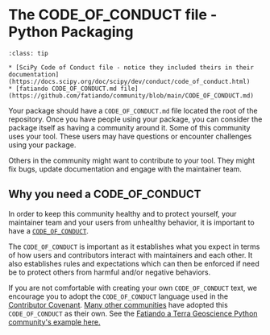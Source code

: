 # The CODE_OF_CONDUCT file - Python Packaging

```{admonition} Example CODE_OF_CONDUCT files
:class: tip

* [SciPy Code of Conduct file - notice they included theirs in their documentation](https://docs.scipy.org/doc/scipy/dev/conduct/code_of_conduct.html)
* [fatiando CODE_OF_CONDUCT.md file](https://github.com/fatiando/community/blob/main/CODE_OF_CONDUCT.md)
```

Your package should have a `CODE_OF_CONDUCT.md` file located
the root of the repository. Once you have people using your
package, you can consider the package itself as having a community
around it. Some of this community uses your tool. These users
may have questions or encounter challenges using your package.

Others in the community might want to contribute to your tool.
They might fix bugs, update documentation and engage with the
maintainer team.

## Why you need a CODE_OF_CONDUCT

In order to keep this community healthy and to protect yourself,
your maintainer team and your users from unhealthy behavior,
it is important to have a [`CODE_OF_CONDUCT`](https://opensource.guide/code-of-conduct/).

The `CODE_OF_CONDUCT` is important
as it establishes what you expect in terms of how users and
contributors interact with maintainers and each other. It also
establishes rules and expectations which can then be enforced
if need be to protect others from harmful and/or negative behaviors.

If you are not comfortable
with creating your own `CODE_OF_CONDUCT` text, we encourage you to adopt the
`CODE_OF_CONDUCT` language used in the [Contributor Covenant](https://www.contributor-covenant.org/version/2/1/code_of_conduct/).
[Many other communities](https://www.contributor-covenant.org/adopters/) have adopted this `CODE_OF_CONDUCT` as
their own. See the [Fatiando a Terra Geoscience Python community's example here.](https://github.com/fatiando/community/blob/main/CODE_OF_CONDUCT.md)
